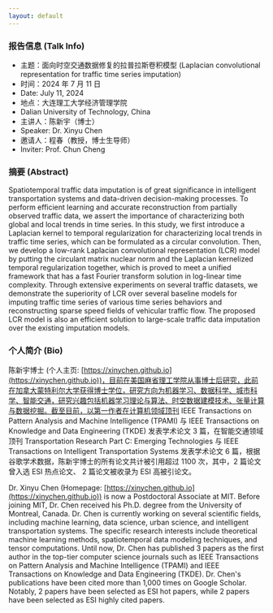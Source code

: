 ```yaml
---
layout: default
---
```


### 报告信息 (Talk Info)

- 主题：面向时空交通数据修复的拉普拉斯卷积模型 (Laplacian convolutional representation for traffic time series imputation)
- 时间：2024 年 7 月 11 日
- Date: July 11, 2024
- 地点：大连理工大学经济管理学院 
- Dalian University of Technology, China
- 主讲人：陈新宇（博士） 
- Speaker: Dr. Xinyu Chen
- 邀请人：程春（教授，博士生导师） 
- Inviter: Prof. Chun Cheng

### 摘要 (Abstract)

Spatiotemporal traffic data imputation is of great significance in intelligent transportation systems and data-driven decision-making processes. To perform efficient learning and accurate reconstruction from partially observed traffic data, we assert the importance of characterizing both global and local trends in time series. In this study, we first introduce a Laplacian kernel to temporal regularization for characterizing local trends in traffic time series, which can be formulated as a circular convolution. Then, we develop a low-rank Laplacian convolutional representation (LCR) model by putting the circulant matrix nuclear norm and the Laplacian kernelized temporal regularization together, which is proved to meet a unified framework that has a fast Fourier transform solution in log-linear time complexity. Through extensive experiments on several traffic datasets, we demonstrate the superiority of LCR over several baseline models for imputing traffic time series of various time series behaviors and reconstructing sparse speed fields of vehicular traffic flow. The proposed LCR model is also an efficient solution to large-scale traffic data imputation over the existing imputation models.

### 个人简介 (Bio)

陈新宇博士 (个人主页: [https://xinychen.github.io](https://xinychen.github.io))，目前在美国麻省理工学院从事博士后研究，此前在加拿大蒙特利尔大学获得博士学位，研究方向为机器学习、数据科学、城市科学、智能交通，研究兴趣包括机器学习理论与算法、时空数据建模技术、张量计算与数据挖掘。截至目前，以第一作者在计算机领域顶刊 IEEE Transactions on Pattern Analysis and Machine Intelligence (TPAMI) 与 IEEE Transactions on Knowledge and Data Engineering (TKDE) 发表学术论文 3 篇，在智能交通领域顶刊 Transportation Research Part C: Emerging Technologies 与 IEEE Transactions on Intelligent Transportation Systems 发表学术论文 6 篇，根据谷歌学术数据，陈新宇博士的所有论文共计被引用超过 1100 次，其中，2 篇论文曾入选 ESI 热点论文、 2 篇论文被收录为 ESI 高被引论文。

Dr. Xinyu Chen (Homepage: [https://xinychen.github.io](https://xinychen.github.io)) is now a Postdoctoral Associate at MIT. Before joining MIT, Dr. Chen received his Ph.D. degree from the University of Montreal, Canada. Dr. Chen is currently working on several scientific fields, including machine learning, data science, urban science, and intelligent transportation systems. The specific research interests include theoretical machine learning methods, spatiotemporal data modeling techniques, and tensor computations. Until now, Dr. Chen has published 3 papers as the first author in the top-tier computer science journals such as IEEE Transactions on Pattern Analysis and Machine Intelligence (TPAMI) and IEEE Transactions on Knowledge and Data Engineering (TKDE). Dr. Chen's publications have been cited more than 1,000 times on Google Scholar. Notably, 2 papers have been selected as ESI hot papers, while 2 papers have been selected as ESI highly cited papers.

<br>
